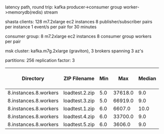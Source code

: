 latency path, round trip: kafka producer->consumer group worker->memorydb(redis) stream

shasta clients:
128 m7.2xlarge ec2 instances
8 publisher/subscriber pairs per instance
1 event/s per pair for 30 minutes

consumer group:
8 m7.2xlarge ec2 instances
8 consumer group workers per pair

msk cluster:
kafka.m7g.2xlarge (graviton), 3 brokers spanning 3 az's

partitions: 256
replication factor: 3

| Directory | ZIP Filename | Min | Max | Median | 25th percentile | 50th percentile | 75th percentile | 99th percentile | 99.9th percentile | 99.99th percentile | 99.999th percentile | JSON File Count |
| --- | --- | --- | --- | --- | --- | --- | --- | --- | --- | --- | --- | --- |
| 8.instances.8.workers | loadtest.2.zip | 5.0 | 37618.0 | 9.0 | 8.0 | 9.0 | 12.0 | 38.0 | 68.0 | 24544.64 | 32581.4 | 136 |
| 8.instances.8.workers | loadtest.3.zip | 5.0 | 66919.0 | 9.0 | 8.0 | 9.0 | 12.0 | 39.0 | 68.0 | 1629.0 | 2124.31 | 136 |
| 8.instances.8.workers | loadtest.1.zip | 6.0 | 6607.0 | 10.0 | 9.0 | 10.0 | 15.0 | 46.0 | 615.6 | 2830.92 | 4430.26 | 133 |
| 8.instances.8.workers | loadtest.4.zip | 6.0 | 33700.0 | 9.0 | 8.0 | 9.0 | 14.0 | 43.0 | 70.0 | 1193.16 | 27603.42 | 136 |
| 8.instances.8.workers | loadtest.5.zip | 6.0 | 3606.0 | 9.0 | 8.0 | 9.0 | 12.0 | 36.0 | 60.0 | 295.96 | 2797.91 | 136 |
